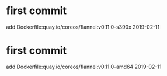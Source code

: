 # first commit
add Dockerfile:quay.io/coreos/flannel:v0.11.0-s390x 2019-02-11
# first commit
add Dockerfile:quay.io/coreos/flannel:v0.11.0-amd64 2019-02-11
